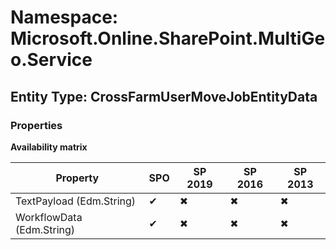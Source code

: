 # Namespace: Microsoft.Online.SharePoint.MultiGeo.Service

## Entity Type: CrossFarmUserMoveJobEntityData

### Properties

**Availability matrix**

Property | SPO | SP 2019 | SP 2016 | SP 2013
----------|-----|---------|---------|--------
TextPayload (Edm.String) | ✔ | ✖ | ✖ | ✖
WorkflowData (Edm.String) | ✔ | ✖ | ✖ | ✖

